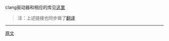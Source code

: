 
clang驱动器和相应的库见[这里](https://releases.llvm.org/15.0.0/tools/clang/docs/DriverInternals.html)  

> 注：上述链接也同步做了[翻译](https://zdkings-llvm-docs.gitbook.io/clang-docs-translation/driver_design_and_internals)

---------------------    

[原文](https://releases.llvm.org/15.0.0/tools/clang/docs/InternalsManual.html#introduction)
